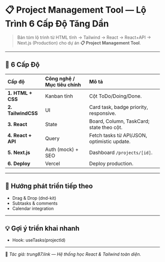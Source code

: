 # 📋 Project Management Tool — Lộ Trình 6 Cấp Độ Tăng Dần

> Bản tóm lộ trình từ HTML tĩnh → Tailwind → React → React+API → Next.js (Production) cho dự án **📋 Project Management Tool**.

---

## 🧩 6 Cấp Độ

| Cấp độ | Công nghệ / Mục tiêu chính | Mô tả |
| :-- | :-- | :-- |
| **1. HTML + CSS** | Kanban tĩnh | Cột ToDo/Doing/Done. |
| **2. TailwindCSS** | UI | Card task, badge priority, responsive. |
| **3. React** | State | Board, Column, TaskCard; state theo cột. |
| **4. React + API** | Query | Fetch tasks từ API/JSON, optimistic update. |
| **5. Next.js** | Auth (mock) + SEO | Dashboard `/projects/[id]`. |
| **6. Deploy** | Vercel | Deploy production. |

---

## 🚀 Hướng phát triển tiếp theo

- Drag & Drop (dnd-kit)
- Subtasks & comments
- Calendar integration

---

## 💡 Gợi ý triển khai nhanh

- Hook: useTasks(projectId)

---

📌 _Tác giả: trung87.link — Hệ thống học React & Tailwind toàn diện._
